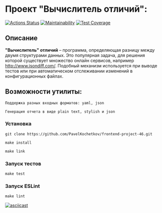 # Проект "Вычислитель отличий":
[![Actions Status](https://github.com/PavelKochetkov/frontend-project-46/actions/workflows/hexlet-check.yml/badge.svg)](https://github.com/PavelKochetkov/frontend-project-46/actions)
[![Maintainability](https://api.codeclimate.com/v1/badges/ff9eb981390a8278255b/maintainability)](https://codeclimate.com/github/PavelKochetkov/frontend-project-46/maintainability)
[![Test Coverage](https://api.codeclimate.com/v1/badges/ff9eb981390a8278255b/test_coverage)](https://codeclimate.com/github/PavelKochetkov/frontend-project-46/test_coverage)

## Описание
__"Вычислитель" отличий__ – программа, определяющая разницу между двумя структурами данных. Это популярная задача, для решения которой существует множество онлайн сервисов, например http://www.jsondiff.com/. Подобный механизм используется при выводе тестов или при автоматическом отслеживании изменений в конфигурационных файлах.

## Возможности утилиты:
```
Поддержка разных входных форматов: yaml, json
```
```
Генерация отчета в виде plain text, stylish и json
```
### Установка

```
git clone https://github.com/PavelKochetkov/frontend-project-46.git
```

```
make install
```
```
make link
```
### Запуск тестов
```
make test
```
### Запуск ESLint
```
make lint
```

[![asciicast](https://asciinema.org/a/JBzbzqfXzYmUqZqswDPMSJgLv.svg)](https://asciinema.org/a/JBzbzqfXzYmUqZqswDPMSJgLv)